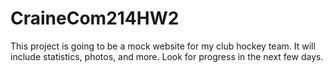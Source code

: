 # CraineCom214HW2
This project is going to be a mock website for my club hockey team. It will include statistics, photos, and more. Look for progress in the next few days.
